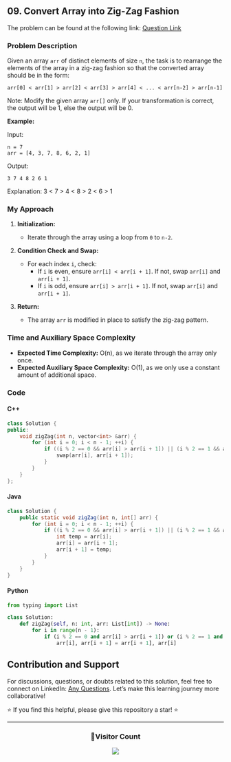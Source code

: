 ## 09. Convert Array into Zig-Zag Fashion

The problem can be found at the following link: [Question Link](https://www.geeksforgeeks.org/problems/convert-array-into-zig-zag-fashion1638/1)

### Problem Description

Given an array `arr` of distinct elements of size `n`, the task is to rearrange the elements of the array in a zig-zag fashion so that the converted array should be in the form:

```
arr[0] < arr[1] > arr[2] < arr[3] > arr[4] < ... < arr[n-2] > arr[n-1]
```

Note: Modify the given array `arr[]` only. If your transformation is correct, the output will be 1, else the output will be 0.

**Example:**

Input:

```
n = 7
arr = [4, 3, 7, 8, 6, 2, 1]
```

Output:

```
3 7 4 8 2 6 1
```

Explanation:
3 < 7 > 4 < 8 > 2 < 6 > 1

### My Approach

1. **Initialization:**

   - Iterate through the array using a loop from `0` to `n-2`.

2. **Condition Check and Swap:**

   - For each index `i`, check:
     - If `i` is even, ensure `arr[i] < arr[i + 1]`. If not, swap `arr[i]` and `arr[i + 1]`.
     - If `i` is odd, ensure `arr[i] > arr[i + 1]`. If not, swap `arr[i]` and `arr[i + 1]`.

3. **Return:**
   - The array `arr` is modified in place to satisfy the zig-zag pattern.

### Time and Auxiliary Space Complexity

- **Expected Time Complexity:** O(n), as we iterate through the array only once.
- **Expected Auxiliary Space Complexity:** O(1), as we only use a constant amount of additional space.

### Code

#### C++

```cpp
class Solution {
public:
    void zigZag(int n, vector<int> &arr) {
        for (int i = 0; i < n - 1; ++i) {
            if ((i % 2 == 0 && arr[i] > arr[i + 1]) || (i % 2 == 1 && arr[i] < arr[i + 1])) {
                swap(arr[i], arr[i + 1]);
            }
        }
    }
};
```

#### Java

```java
class Solution {
    public static void zigZag(int n, int[] arr) {
        for (int i = 0; i < n - 1; ++i) {
            if ((i % 2 == 0 && arr[i] > arr[i + 1]) || (i % 2 == 1 && arr[i] < arr[i + 1])) {
                int temp = arr[i];
                arr[i] = arr[i + 1];
                arr[i + 1] = temp;
            }
        }
    }
}
```

#### Python

```python
from typing import List

class Solution:
    def zigZag(self, n: int, arr: List[int]) -> None:
        for i in range(n - 1):
            if (i % 2 == 0 and arr[i] > arr[i + 1]) or (i % 2 == 1 and arr[i] < arr[i + 1]):
                arr[i], arr[i + 1] = arr[i + 1], arr[i]
```

## Contribution and Support

For discussions, questions, or doubts related to this solution, feel free to connect on LinkedIn: [Any Questions](https://www.linkedin.com/in/patel-hetkumar-sandipbhai-8b110525a/). Let’s make this learning journey more collaborative!

⭐ If you find this helpful, please give this repository a star! ⭐

---

<div align="center">
  <h3><b>📍Visitor Count</b></h3>
</div>

<p align="center">
  <img src="https://profile-counter.glitch.me/Hunterdii/count.svg" />
</p>
